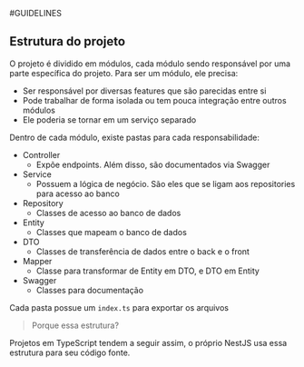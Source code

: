 #GUIDELINES


## Estrutura do projeto
O projeto é dividido em módulos, cada módulo sendo responsável por uma parte
específica do projeto. Para ser um módulo, ele precisa:

- Ser responsável por diversas features que são parecidas entre si
- Pode trabalhar de forma isolada ou tem pouca integração entre outros módulos
- Ele poderia se tornar em um serviço separado

Dentro de cada módulo, existe pastas para cada responsabilidade:
- Controller
    - Expõe endpoints. Além disso, são documentados via Swagger
- Service
    - Possuem a lógica de negócio. São eles que se ligam aos
    repositories para acesso ao banco
- Repository
    - Classes de acesso ao banco de dados
- Entity
    - Classes que mapeam o banco de dados
- DTO
    - Classes de transferência de dados entre o back e o front
- Mapper
    - Classe para transformar de Entity em DTO, e DTO em Entity
- Swagger
    - Classes para documentação

Cada pasta possue um `index.ts` para exportar os arquivos

> Porque essa estrutura?

Projetos em TypeScript tendem a seguir assim, o próprio NestJS
usa essa estrutura para seu código fonte.
